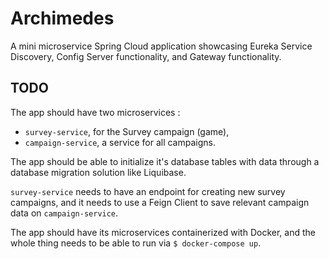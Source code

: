 # Archimedes

A mini microservice Spring Cloud application showcasing Eureka Service Discovery, Config Server functionality, and Gateway functionality.

## TODO

The app should have two microservices :
- `survey-service`, for the Survey campaign (game), 
- `campaign-service`, a service for all campaigns.

The app should be able to initialize it's database tables with data through a database migration solution like Liquibase.

`survey-service` needs to have an endpoint for creating new survey campaigns, and it needs to use a Feign Client to save relevant campaign data on `campaign-service`.

The app should have its microservices containerized with Docker, and the whole thing needs to be able to run via `$ docker-compose up`.